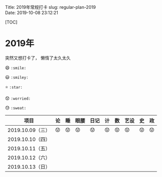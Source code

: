 Title: 2019年常规打卡 
slug: regular-plan-2019  
Date: 2019-10-08 23:12:21   

[TOC]

# 2019年

突然又想打卡了， 懒惰了太久太久

😄 `:smile:`

😃 `:smiley:`

⭐️ `:star:`

😟 `:worried:`

😓 `:sweat:`





| 项目             | 论   | 睡   | 眼腰 | 日记 | 计   | 数   | 艺设 | 史   | 政   |
| ---------------- | ---- | ---- | ---- | ---- | ---- | ---- | ---- | ---- | ---- |
| 2019.10.09（三） | 😟    | 😟    | 😟    | 😟    | 😟    | 😟    | 😟    | 😟    | 😟    |
| 2019.10.10（四） |      |      |      |      |      |      |      |      |      |
| 2019.10.11（五） |      |      |      |      |      |      |      |      |      |
| 2019.10.12（六） |      |      |      |      |      |      |      |      |      |
| 2019.10.13（日） |      |      |      |      |      |      |      |      |      |


